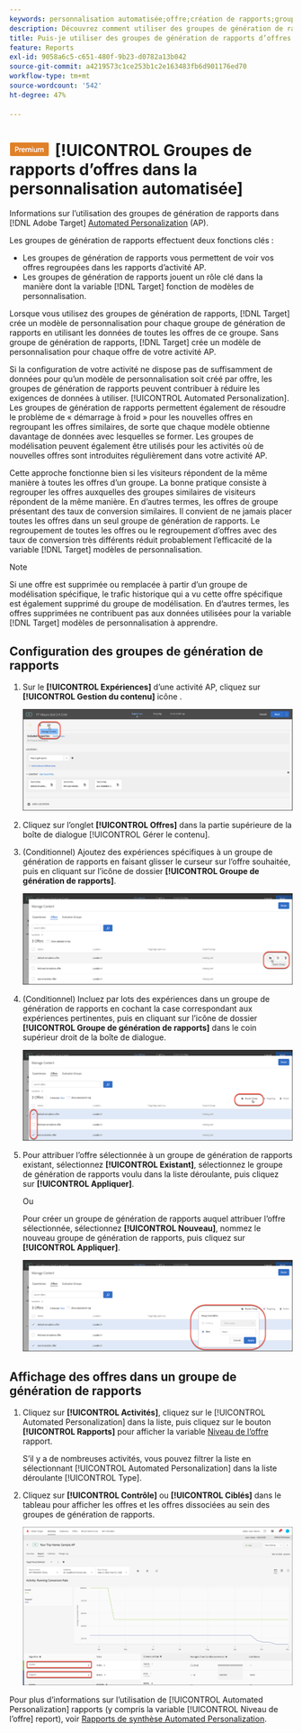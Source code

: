 ```yaml
---
keywords: personnalisation automatisée;offre;création de rapports;groupe;groupe de génération de rapports;ap
description: Découvrez comment utiliser des groupes de génération de rapports d’offres dans Adobe [!DNL Target] [!UICONTROL Automated Personalization] activités.
title: Puis-je utiliser des groupes de génération de rapports d’offres dans les activités Automated Personalization ?
feature: Reports
exl-id: 9058a6c5-c651-480f-9b23-d0782a13b042
source-git-commit: a4219573c1ce253b1c2e163483fb6d901176ed70
workflow-type: tm+mt
source-wordcount: '542'
ht-degree: 47%

---
```


# ![PREMIUM](/help/main/assets/premium.png)[!UICONTROL  Groupes de rapports d’offres dans la personnalisation automatisée]

Informations sur l’utilisation des groupes de génération de rapports dans [!DNL Adobe Target] [Automated Personalization](/help/main/c-activities/t-automated-personalization/automated-personalization.md) (AP).

Les groupes de génération de rapports effectuent deux fonctions clés :

* Les groupes de génération de rapports vous permettent de voir vos offres regroupées dans les rapports d’activité AP.
* Les groupes de génération de rapports jouent un rôle clé dans la manière dont la variable [!DNL Target] fonction de modèles de personnalisation.

Lorsque vous utilisez des groupes de génération de rapports, [!DNL Target] crée un modèle de personnalisation pour chaque groupe de génération de rapports en utilisant les données de toutes les offres de ce groupe. Sans groupe de génération de rapports, [!DNL Target] crée un modèle de personnalisation pour chaque offre de votre activité AP.

Si la configuration de votre activité ne dispose pas de suffisamment de données pour qu’un modèle de personnalisation soit créé par offre, les groupes de génération de rapports peuvent contribuer à réduire les exigences de données à utiliser. [!UICONTROL Automated Personalization]. Les groupes de génération de rapports permettent également de résoudre le problème de « démarrage à froid » pour les nouvelles offres en regroupant les offres similaires, de sorte que chaque modèle obtienne davantage de données avec lesquelles se former. Les groupes de modélisation peuvent également être utilisés pour les activités où de nouvelles offres sont introduites régulièrement dans votre activité AP.

Cette approche fonctionne bien si les visiteurs répondent de la même manière à toutes les offres d’un groupe. La bonne pratique consiste à regrouper les offres auxquelles des groupes similaires de visiteurs répondent de la même manière. En d’autres termes, les offres de groupe présentant des taux de conversion similaires. Il convient de ne jamais placer toutes les offres dans un seul groupe de génération de rapports. Le regroupement de toutes les offres ou le regroupement d’offres avec des taux de conversion très différents réduit probablement l’efficacité de la variable [!DNL Target] modèles de personnalisation.

>[!NOTE]
>
>Si une offre est supprimée ou remplacée à partir d’un groupe de modélisation spécifique, le trafic historique qui a vu cette offre spécifique est également supprimé du groupe de modélisation. En d’autres termes, les offres supprimées ne contribuent pas aux données utilisées pour la variable [!DNL Target] modèles de personnalisation à apprendre.

## Configuration des groupes de génération de rapports

1. Sur le **[!UICONTROL Expériences]** d’une activité AP, cliquez sur **[!UICONTROL Gestion du contenu]** icône .

   ![Icône Gérer le contenu](/help/main/c-reports/assets/ap_manage_content.png)

1. Cliquez sur l’onglet **[!UICONTROL Offres]** dans la partie supérieure de la boîte de dialogue [!UICONTROL Gérer le contenu].
1. (Conditionnel) Ajoutez des expériences spécifiques à un groupe de génération de rapports en faisant glisser le curseur sur l’offre souhaitée, puis en cliquant sur l’icône de dossier **[!UICONTROL Groupe de génération de rapports]**.

   ![Icône Groupe de rapports](/help/main/c-reports/assets/ap_manage_content_2.png)

1. (Conditionnel) Incluez par lots des expériences dans un groupe de génération de rapports en cochant la case correspondant aux expériences pertinentes, puis en cliquant sur l’icône de dossier **[!UICONTROL Groupe de génération de rapports]** dans le coin supérieur droit de la boîte de dialogue.

   ![Icône Groupe de rapports](/help/main/c-reports/assets/ap_manage_content_3.png)

1. Pour attribuer l’offre sélectionnée à un groupe de génération de rapports existant, sélectionnez **[!UICONTROL Existant]**, sélectionnez le groupe de génération de rapports voulu dans la liste déroulante, puis cliquez sur **[!UICONTROL Appliquer]**.

   Ou

   Pour créer un groupe de génération de rapports auquel attribuer l’offre sélectionnée, sélectionnez **[!UICONTROL Nouveau]**, nommez le nouveau groupe de génération de rapports, puis cliquez sur **[!UICONTROL Appliquer]**.

   ![Nouvelle icône pour créer un groupe de génération de rapports](/help/main/c-reports/assets/ap_reporting_groups.png)

## Affichage des offres dans un groupe de génération de rapports

1. Cliquez sur **[!UICONTROL Activités]**, cliquez sur le [!UICONTROL Automated Personalization] dans la liste, puis cliquez sur le bouton **[!UICONTROL Rapports]** pour afficher la variable [Niveau de l’offre](/help/main/c-reports/personalization-reports/reports-ap.md) rapport.

   S’il y a de nombreuses activités, vous pouvez filtrer la liste en sélectionnant [!UICONTROL Automated Personalization] dans la liste déroulante [!UICONTROL Type].

1. Cliquez sur **[!UICONTROL Contrôle]** ou **[!UICONTROL Ciblés]** dans le tableau pour afficher les offres et les offres dissociées au sein des groupes de génération de rapports.

   ![Groupes d’offres : Contrôle et ciblage](/help/main/c-reports/c-report-settings/assets/offer-groups.png)

Pour plus d’informations sur l’utilisation de [!UICONTROL Automated Personalization] rapports (y compris la variable [!UICONTROL Niveau de l’offre] report), voir [Rapports de synthèse Automated Personalization](/help/main/c-reports/personalization-reports/reports-ap.md).


